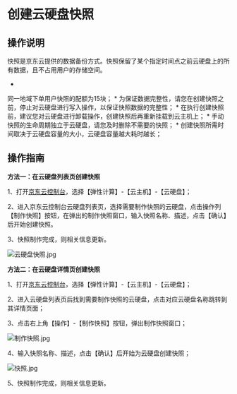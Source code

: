 # **创建云硬盘快照**

## **操作说明**

快照是京东云提供的数据备份方式。快照保留了某个指定时间点之前云硬盘上的所有数据，且不占用用户的存储空间。

* 
同一地域下单用户快照的配额为15块；
* 
为保证数据完整性，请您在创建快照之前，停止对云硬盘进行写入操作，以保证快照数据的完整性；
* 
在执行创建快照前，建议您对云硬盘进行卸载操作，创建快照后再重新挂载到云主机上；
* 
手动快照的生命周期独立于云硬盘，请您及时删除不需要的快照；
* 
创建快照所需时间取决于云硬盘容量的大小，云硬盘容量越大耗时越长；

## **操作指南**

**方法一：在云硬盘列表页创建快照**

1、打开[京东云控制台](http://console.jdcloud.com/)，选择【弹性计算】-【云主机】-【云硬盘】；

2、进入京东云控制台云硬盘列表页，选择需要制作快照的云硬盘，点击操作列【制作快照】按钮，在弹出的制作快照窗口，输入快照名称、描述，点击【确认】后开始创建快照。

3、快照制作完成，则相关信息更新。

![云硬盘快照.jpg](https://img1.jcloudcs.com/cms/523bd903-3945-4375-9bb0-519c3388774c20171208105821.jpg)

**方法二：在云硬盘详情页创建快照**

1、打开[京东云控制台](http://console.jdcloud.com/)，选择【弹性计算】-【云主机】-【云硬盘】；

2、进入云硬盘列表页后找到需要制作快照的云硬盘，点击对应云硬盘名称跳转到其详情页面；

3、点击右上角【操作】-【制作快照】按钮，弹出制作快照窗口；

![制作快照.jpg](https://img1.jcloudcs.com/cms/a62d6355-6372-49bd-bcb3-8bf21867439420171010215250.jpg)

4、输入快照名称、描述，点击【确认】后开始为云硬盘创建快照；

![快照.jpg](https://img1.jcloudcs.com/cms/4a4a6dbf-dd00-41f6-986a-1cc67cbc18bf20171010215435.jpg)

5、快照制作完成，则相关信息更新。